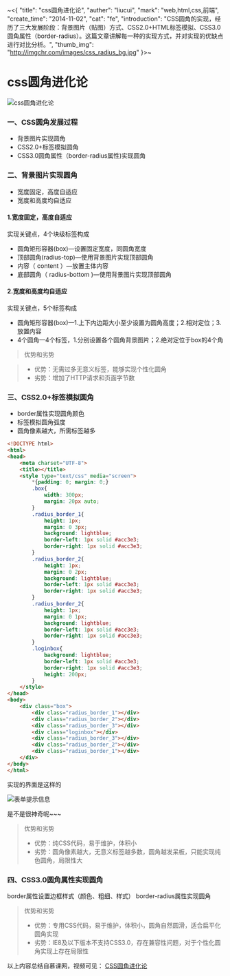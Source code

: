 ~<{
    "title": "css圆角进化论",
    "auther": "liucui",
    "mark": "web,html,css,前端",
    "create_time": "2014-11-02",
    "cat": "fe",
    "introduction": "CSS圆角的实现，经历了三大发展阶段：背景图片（贴图）方式、CSS2.0+HTML标签模拟、CSS3.0圆角属性（border-radius）。这篇文章讲解每一种的实现方式，并对实现的优缺点进行对比分析。",
    "thumb_img": "http://imgchr.com/images/css_radius_bg.jpg"
}>~

# css圆角进化论

![css圆角进化论](http://imgchr.com/images/css_radius_bg.jpg)

###   一、CSS圆角发展过程
- 背景图片实现圆角
- CSS2.0+标签模拟圆角
- CSS3.0圆角属性（border-radius属性)实现圆角

###  二、背景图片实现圆角
- 宽度固定，高度自适应
- 宽度和高度均自适应

#### 1.​宽度固定，高度自适应
实现关键点，4个块级标签构成
- 圆角矩形容器(box)—设置固定宽度，同圆角宽度
- 顶部圆角(radius-top)—使用背景图片实现顶部圆角
- 内容（ content ）—放置主体内容
- 底部圆角（ radius-bottom )—使用背景图片实现顶部圆角

#### 2.宽度和高度均自适应
 实现关键点，5个标签构成
- 圆角矩形容器(box)—1.上下内边距大小至少设置为圆角高度；2.相对定位；3.放置内容
- 4个圆角—4个标签，1.分别设置各个圆角背景图片；2.绝对定位于box的4个角

> 优势和劣势

> - 优势：无需过多无意义标签，能够实现个性化圆角
> - 劣势：增加了HTTP请求和页面字节数

### 三、CSS2.0+标签模拟圆角
- border属性实现圆角颜色
- 标签模拟圆角弧度
- 圆角像素越大，所需标签越多

``` html
<!DOCTYPE html>
<html>
<head>
    <meta charset="UTF-8">
    <title></title>
    <style type="text/css" media="screen">
        *{padding: 0; margin: 0;}
        .box{
            width: 300px;
            margin: 20px auto;
        }
        .radius_border_1{
            height: 1px;
            margin: 0 3px;
            background: lightblue;
            border-left: 1px solid #acc3e3;
            border-right: 1px solid #acc3e3;
        }
        .radius_border_2{
            height: 1px;
            margin: 0 2px;
            background: lightblue;
            border-left: 1px solid #acc3e3;
            border-right: 1px solid #acc3e3;
        }
        .radius_border_2{
            height: 1px;
            margin: 0 1px;
            background: lightblue;
            border-left: 1px solid #acc3e3;
            border-right: 1px solid #acc3e3;
        }
        .loginbox{
            background: lightblue;
            border-left: 1px solid #acc3e3;
            border-right: 1px solid #acc3e3;
            height: 200px;
        }
    </style>
</head>
<body>
    <div class="box">
        <div class="radius_border_1"></div>
        <div class="radius_border_2"></div>
        <div class="radius_border_3"></div>
        <div class="loginbox"></div>
        <div class="radius_border_3"></div>
        <div class="radius_border_2"></div>
        <div class="radius_border_1"></div>
    </div>
</body>
</html>
```
实现的界面是这样的

![表单提示信息](http://imgchr.com/images/css-border-radius.png)

是不是很神奇呢~~~

> 优势和劣势
> - 优势：纯CSS代码，易于维护，体积小
> - 劣势：圆角像素越大，无意义标签越多数，圆角越发呆板，只能实现纯色圆角，局限性大

### 四、CSS3.0圆角属性实现圆角
border属性设置边框样式（颜色、粗细、样式）
border-radius属性实现圆角

> 优势和劣势
> - 优势：专用CSS代码，易于维护，体积小，圆角自然圆滑，适合扁平化圆角实现
> - 劣势：IE8及以下版本不支持CSS3.0，存在兼容性问题，对于个性化圆角实现上存在局限性


以上内容总结自慕课网，视频可见： [CSS圆角进化论](http://www.imooc.com/view/118)

